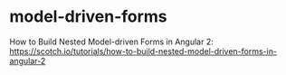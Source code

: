 # model-driven-forms
How to Build Nested Model-driven Forms in Angular 2: https://scotch.io/tutorials/how-to-build-nested-model-driven-forms-in-angular-2
